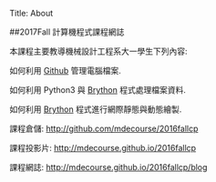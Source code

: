 Title: About

##2017Fall 計算機程式課程網誌

本課程主要教導機械設計工程系大一學生下列內容:

如何利用 <a href="http://github.com">Github</a> 管理電腦檔案.

如何利用 Python3 與 <a href="https://brython.info/">Brython</a> 程式處理檔案資料.

如何利用 <a href="https://brython.info/">Brython</a> 程式進行網際靜態與動態繪製.

課程倉儲: <a href="http://github.com/mdecourse/2016fallcp">http://github.com/mdecourse/2016fallcp</a>

課程投影片: <a href="http://mdecourse.github.io/2016fallcp">http://mdecourse.github.io/2016fallcp</a>

課程網誌: <a href="http://mdecourse.github.io/2016fallcp/blog">http://mdecourse.github.io/2016fallcp/blog</a>








